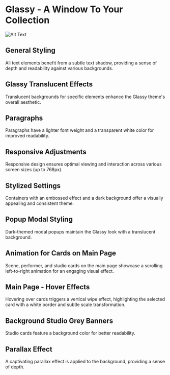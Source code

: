 # Glassy - A Window To Your Collection

![Alt Text](https://media4.giphy.com/media/v1.Y2lkPTc5MGI3NjExb21nc3Y5bzd1bGlobmpvcGljbjZhczczMXZwNGxqb2FqYjJ2dTcwMCZlcD12MV9pbnRlcm5hbF9naWZfYnlfaWQmY3Q9Zw/BsnEEZS4UCnwgFinLQ/giphy.gif)

## General Styling
All text elements benefit from a subtle text shadow, providing a sense of depth and readability against various backgrounds.

## Glassy Translucent Effects
Translucent backgrounds for specific elements enhance the Glassy theme's overall aesthetic.

## Paragraphs
Paragraphs have a lighter font weight and a transparent white color for improved readability.

## Responsive Adjustments
Responsive design ensures optimal viewing and interaction across various screen sizes (up to 768px).

## Stylized Settings
Containers with an embossed effect and a dark background offer a visually appealing and consistent theme.

## Popup Modal Styling
Dark-themed modal popups maintain the Glassy look with a translucent background.

## Animation for Cards on Main Page
Scene, performer, and studio cards on the main page showcase a scrolling left-to-right animation for an engaging visual effect.

## Main Page - Hover Effects
Hovering over cards triggers a vertical wipe effect, highlighting the selected card with a white border and subtle scale transformation.

## Background Studio Grey Banners
Studio cards feature a background color for better readability.

## Parallax Effect
A captivating parallax effect is applied to the background, providing a sense of depth.
